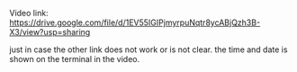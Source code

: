 Video link:
https://drive.google.com/file/d/1EV55IGIPjmyrpuNqtr8ycABjQzh3B-X3/view?usp=sharing

just in case the other link does not work or is not clear. the time and date is shown on the terminal in the video.

